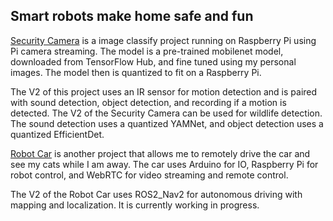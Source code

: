 ## Smart robots make home safe and fun

[Security Camera](./security_camera/README.md) is a image classify project running on Raspberry Pi using Pi camera streaming. The model is a pre-trained mobilenet model, downloaded from TensorFlow Hub, and fine tuned using my personal images. The model then is quantized to fit on a Raspberry Pi. 

The V2 of this project uses an IR sensor for motion detection and is paired with sound detection, object detection, and recording if a motion is detected. The V2 of the Security Camera can be used for wildlife detection. The sound detection uses a quantized YAMNet, and object detection uses a quantized EfficientDet.

[Robot Car](./robot_car/README.md) is another project that allows me to remotely drive the car and see my cats while I am away. The car uses Arduino for IO, Raspberry Pi for robot control, and WebRTC for video streaming and remote control.

The V2 of the Robot Car uses ROS2_Nav2 for autonomous driving with mapping and localization. It is currently working in progress. 
